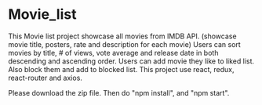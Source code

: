 # Movie_list
This Movie list project showcase all movies from IMDB API.  (showcase movie title, posters, rate and description for each movie)
Users can sort movies by title, # of views, vote average and release date in both descending and ascending order.
Users can add movie they like to liked list. Also block them and add to blocked list. 
This project use react, redux, react-router and axios. 

Please download the zip file. Then do "npm install", and "npm start".
